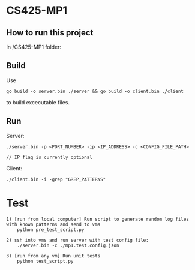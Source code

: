 # CS425-MP1

## How to run this project

In /CS425-MP1 folder:

## Build

Use

	go build -o server.bin ./server && go build -o client.bin ./client

to build excecutable files.

## Run

Server:

	./server.bin -p <PORT_NUMBER> -ip <IP_ADDRESS> -c <CONFIG_FILE_PATH>

	// IP flag is currently optional

Client:

	./client.bin -i -grep "GREP_PATTERNS"


# Test

	1) [run from local computer] Run script to generate random log files with known patterns and send to vms
		python pre_test_script.py

	2) ssh into vms and run server with test config file:
		./server.bin -c ./mp1.test.config.json 
	
	3) [run from any vm] Run unit tests
		python test_script.py
